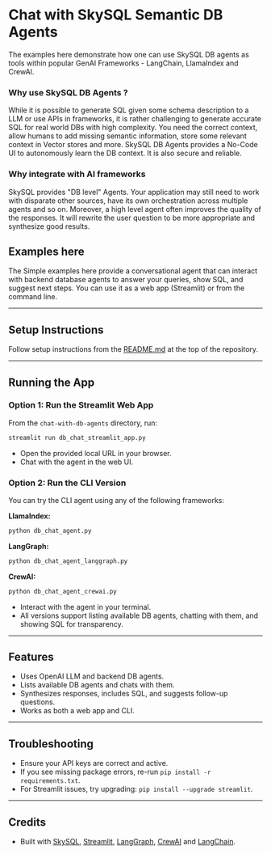# Chat with SkySQL Semantic DB Agents

The examples here demonstrate how one can use SkySQL DB agents as tools within popular GenAI Frameworks  - LangChain, LlamaIndex and CrewAI. 

### Why use SkySQL DB Agents ? 

While it is possible to generate SQL given some schema description to a LLM or use APIs in frameworks, it is rather challenging to generate accurate SQL for real world DBs with high complexity. You need the correct context, allow humans to add missing semantic information, store some relevant context in Vector stores and more. 
SkySQL DB Agents provides a No-Code UI to autonomously learn the DB context. It is also secure and reliable. 

### Why integrate with AI frameworks

SkySQL provides "DB level" Agents. Your application may still need to work with disparate other sources, have its own orchestration across multiple agents and so on. 
Moreover, a high level agent often improves the quality of the responses. It will rewrite the user question to be more appropriate and synthesize good results. 

## Examples here

The Simple examples here provide a conversational agent that can interact with backend database agents to answer your queries, show SQL, and suggest next steps. You can use it as a web app (Streamlit) or from the command line.

---

## Setup Instructions

Follow setup instructions from the [README.md](../README.md) at the top of the repository.

---

## Running the App

### Option 1: Run the Streamlit Web App
From the `chat-with-db-agents` directory, run:
```sh
streamlit run db_chat_streamlit_app.py
```
- Open the provided local URL in your browser.
- Chat with the agent in the web UI.

### Option 2: Run the CLI Version

You can try the CLI agent using any of the following frameworks:

**LlamaIndex:**
```sh
python db_chat_agent.py
```

**LangGraph:**
```sh
python db_chat_agent_langgraph.py
```

**CrewAI:**
```sh
python db_chat_agent_crewai.py
```

- Interact with the agent in your terminal.
- All versions support listing available DB agents, chatting with them, and showing SQL for transparency.

---

## Features
- Uses OpenAI LLM and backend DB agents.
- Lists available DB agents and chats with them.
- Synthesizes responses, includes SQL, and suggests follow-up questions.
- Works as both a web app and CLI.

---

## Troubleshooting
- Ensure your API keys are correct and active.
- If you see missing package errors, re-run `pip install -r requirements.txt`.
- For Streamlit issues, try upgrading: `pip install --upgrade streamlit`.

---

## Credits
- Built with [SkySQL](https://skysql.com), [Streamlit](https://streamlit.io/), [LangGraph](https://github.com/langchain-ai/langgraph), [CrewAI](https://github.com/crewAIInc/crewAI) and [LangChain](https://github.com/langchain-ai/langchain).